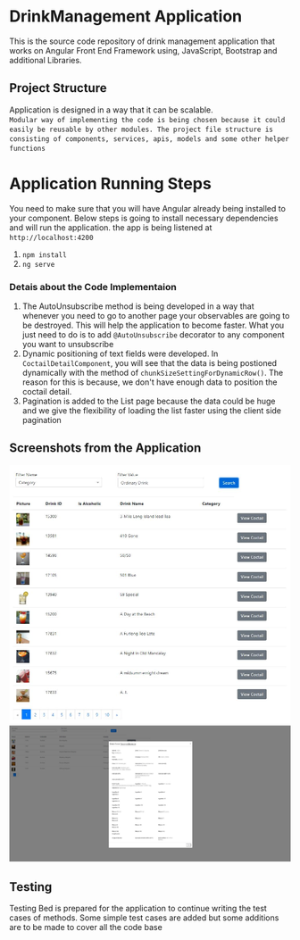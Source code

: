 # DrinkManagement Application
This is the source code repository of drink management application that works on Angular Front End Framework using, JavaScript, Bootstrap and additional Libraries.

## Project Structure
 Application is designed in a way that it can be scalable. <br/>
`Modular way of implementing the code is being chosen because it could easily be reusable by other modules. The project file structure is consisting of components, services, apis, models and some other helper functions`<br/>

# Application Running Steps
  You need to make sure that you will have Angular already being installed to your component. Below steps is going to install necessary dependencies and will run the application. the app is being listened at `http://localhost:4200`
1. `npm install`
2. `ng serve`

### Detais about the Code Implementaion
1. The AutoUnsubscribe method is being developed in a way that whenever you need to go to another page your observables are going to be destroyed. This will help the application to become faster. What you just need to do is to add `@AutoUnsubscribe` decorator to any component you want to unsubscribe
2. Dynamic positioning of text fields were developed. In `CoctailDetailComponent`, you will see that the data is being postioned dynamically with the method of `chunkSizeSettingForDynamicRow()`. The reason for this is because, we don't have enough data to position the coctail detail.
3. Pagination is added to the List page because the data could be huge and we give the flexibility of loading the list faster using the client side pagination

## Screenshots from the Application
![](pictures/MainPage.JPG)
![](pictures/PageDetail.JPG)


## Testing
Testing Bed is prepared for the application to continue writing the test cases of methods. Some simple test cases are added but some additions are to be made  to cover all the code base
